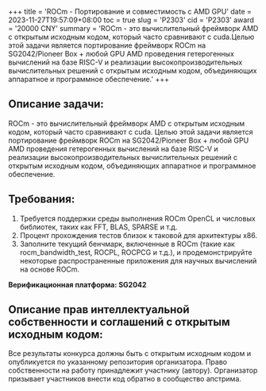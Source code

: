 +++
title = 'ROCm - Портирование и совместимость с AMD GPU'
date = 2023-11-27T19:57:09+08:00
toc = true
slug = 'P2303'
cid = 'P2303'
award = '20000 CNY'
summary = 'ROCm - это вычислительный фреймворк AMD с открытым исходным кодом, который часто сравнивают с cuda.Целью этой задачи является портирование фреймворк ROCm на SG2042/Pioneer Box + любой GPU AMD проведения гетерогенных вычислений на базе RISC-V и реализации высокопроизводительных вычислительных решений с открытым исходным кодом, объединяющих аппаратное и программное обеспечение.'
+++

## Описание задачи:

ROCm - это вычислительный фреймворк AMD с открытым исходным кодом, который часто сравнивают с cuda. Целью этой задачи является портирование фреймворк ROCm на SG2042/Pioneer Box + любой GPU AMD проведения гетерогенных вычислений на базе RISC-V и реализации высокопроизводительных вычислительных решений с открытым исходным кодом, объединяющих аппаратное и программное обеспечение.

## Требования:

1. Требуется поддержки среды выполнения ROCm OpenCL и числовых библиотек, таких как FFT, BLAS, SPARSE и т.д.
2. Процент прохождения тестов близок к таковой для архитектуры x86.
3. Заполните текущий бенчмарк, включенные в ROCm (такие как rocm_bandwidth_test, ROCPL, ROCPCG и т.д.), и продемонстрируйте некоторые распространенные приложения для научных вычислений на основе ROCm.

**Верификационная платформа: SG2042**

## Описание прав интеллектуальной собственности и соглашений с открытым исходным кодом:

Все результаты конкурса должны быть с открытым исходным кодом и опубликуется по указанному репозитория организатора. Право собственности на работу принадлежит участнику (автору). Организатор призывает участников внести код обратно в сообщество апстрима.